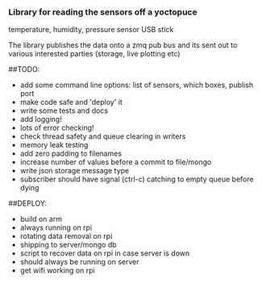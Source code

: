 ### Library for reading the sensors off a yoctopuce
temperature, humidity, pressure sensor USB stick

The library publishes the data onto a zmq pub bus
and its sent out to various interested parties (storage, live plotting etc)

##TODO:

* add some command line options: list of sensors, which boxes, publish port
* make code safe and 'deploy' it
* write some tests and docs
* add logging!
* lots of error checking!
* check thread safety and queue clearing in writers
* memory leak testing 
* add zero padding to filenames
* increase number of values before a commit to file/mongo
* write json storage message type
* subscriber should have signal (ctrl-c) catching to empty queue before dying

##DEPLOY:

* build on arm
* always running on rpi
* rotating data removal on rpi
* shipping to server/mongo db
* script to recover data on rpi in case server is down
* should always be running on server
* get wifi working on rpi
